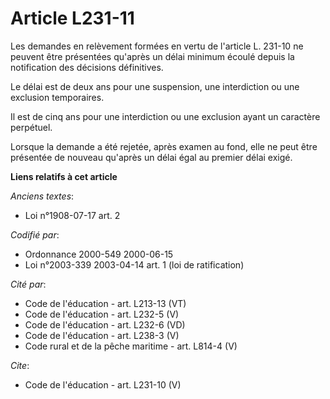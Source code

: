 # Article L231-11

Les demandes en relèvement formées en vertu de l'article L. 231-10 ne peuvent être présentées qu'après un délai minimum
écoulé depuis la notification des décisions définitives. 

Le délai est de deux ans pour une suspension, une interdiction ou une exclusion temporaires. 

Il est de cinq ans pour une interdiction ou une exclusion ayant un caractère perpétuel. 

Lorsque la demande a été rejetée, après examen au fond, elle ne peut être présentée de nouveau qu'après un délai égal au
premier délai exigé.

**Liens relatifs à cet article**

_Anciens textes_:

  - Loi n°1908-07-17 art. 2

_Codifié par_:

  - Ordonnance 2000-549 2000-06-15
  - Loi n°2003-339 2003-04-14 art. 1 (loi de ratification)

_Cité par_:

  - Code de l'éducation - art. L213-13 (VT)
  - Code de l'éducation - art. L232-5 (V)
  - Code de l'éducation - art. L232-6 (VD)
  - Code de l'éducation - art. L238-3 (V)
  - Code rural et de la pêche maritime - art. L814-4 (V)

_Cite_:

  - Code de l'éducation - art. L231-10 (V)
